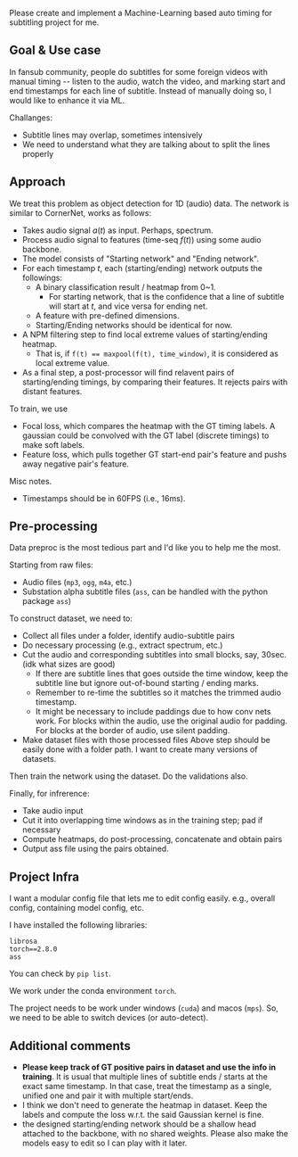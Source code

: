 Please create and implement a Machine-Learning based auto timing for subtitling project for me.

## Goal & Use case
In fansub community, people do subtitles for some foreign videos with manual timing -- listen to the audio, watch the video, and marking start and end timestamps for each line of subtitle. Instead of manually doing so, I would like to enhance it via ML.

Challanges:
- Subtitle lines may overlap, sometimes intensively
- We need to understand what they are talking about to split the lines properly

## Approach
We treat this problem as object detection for 1D (audio) data. The network is similar to CornerNet, works as follows:
- Takes audio signal $a(t)$ as input. Perhaps, spectrum.
- Process audio signal to features (time-seq $f(t)$) using some audio backbone.
- The model consists of "Starting network" and "Ending network".
- For each timestamp $t$, each (starting/ending) network outputs the followings:
	- A binary classification result / heatmap from 0~1.
		- For starting network, that is the confidence that a line of subtitle will start at $t$, and vice versa for ending net.
	- A feature with pre-defined dimensions.
	- Starting/Ending networks should be identical for now.
- A NPM filtering step to find local extreme values of starting/ending heatmap.
	- That is, if `f(t) == maxpool(f(t), time_window)`, it is considered as local extreme value.
- As a final step, a post-processor will find relavent pairs of starting/ending timings, by comparing their features. It rejects pairs with distant features.

To train, we use
- Focal loss, which compares the heatmap with the GT timing labels. A gaussian could be convolved with the GT label (discrete timings) to make soft labels.
- Feature loss, which pulls together GT start-end pair's feature and pushs away negative pair's feature.

Misc notes.
- Timestamps should be in 60FPS (i.e., 16ms).
## Pre-processing
Data preproc is the most tedious part and I'd like you to help me the most.

Starting from raw files:
- Audio files (`mp3`, `ogg`, `m4a`, etc.)
- Substation alpha subtitle files (`ass`, can be handled with the python package `ass`)

To construct dataset, we need to:
- Collect all files under a folder, identify audio-subtitle pairs
- Do necessary processing (e.g., extract spectrum, etc.)
- Cut the audio and corresponding subtitles into small blocks, say, 30sec. (idk what sizes are good)
	- If there are subtitle lines that goes outside the time window, keep the subtitle line but ignore out-of-bound starting / ending marks.
	- Remember to re-time the subtitles so it matches the trimmed audio timestamp.
	- It might be necessary to include paddings due to how conv nets work. For blocks within the audio, use the original audio for padding. For blocks at the border of audio, use silent padding.
- Make dataset files with those processed files
Above step should be easily done with a folder path. I want to create many versions of datasets.

Then train the network using the dataset. Do the validations also.

Finally, for infrerence:
- Take audio input
- Cut it into overlapping time windows as in the training step; pad if necessary
- Compute heatmaps, do post-processing, concatenate and obtain pairs
- Output ass file using the pairs obtained.

## Project Infra
I want a modular config file that lets me to edit config easily. e.g., overall config, containing model config, etc.

I have installed the following libraries:
```
librosa
torch==2.8.0
ass
```
You can check by `pip list`.

We work under the conda environment `torch`.

The project needs to be work under windows (`cuda`) and macos (`mps`). So, we need to be able to switch devices (or auto-detect).

## Additional comments
- **Please keep track of GT positive pairs in dataset and use the info in training**. It is usual that multiple lines of subtitle ends / starts at the exact same timestamp. In that case, treat the timestamp as a single, unified one and pair it with multiple start/ends.
- I think we don't need to generate the heatmap in dataset. Keep the labels and compute the loss w.r.t. the said Gaussian kernel is fine.
- the designed starting/ending network should be a shallow head attached to the backbone, with no shared weights. Please also make the models easy to edit so I can play with it later.
